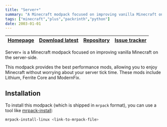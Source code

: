 ```yaml
---
title: "Server+"
summary: "A Minecraft modpack focused on improving vanilla Minecraft on the server-side. This modpack provides the best performance mods, allowing you to enjoy Minecraft without worrying about server tick time."
tags: ["minecraft","plus","packrinth","python"]
date: 2003-01-01
---
```


| [Homepage](https://modrinth.com/modpack/server-plus) | [Download latest](https://modrinth.com/modpack/server-plus/version/latest) | [Repository](https://github.com/Thijzert123/server-plus) | [Issue tracker](https://github.com/Thijzert123/server-plus/issues) |
|---|---|---|---|

Server+ is a Minecraft modpack focused on improving vanilla Minecraft on the server-side.

This modpack provides the best performance mods, allowing you to enjoy Minecraft without worrying about your server tick time. These mods include Lithium, Ferrite Core and ModernFix.

## Installation
To install this modpack (which is shipped in `mrpack` format), you can use a tool like [mrpack-install](https://github.com/nothub/mrpack-install):
```bash
mrpack-install-linux <link-to-mrpack-file>
```
